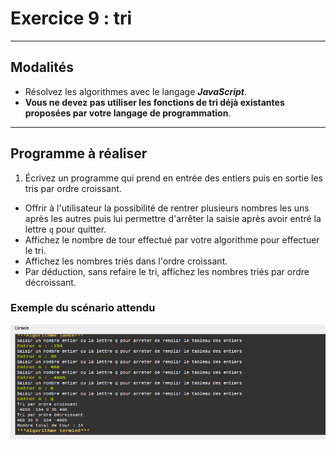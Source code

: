 # Exercice 9 : tri

---

## Modalités

- Résolvez les algorithmes avec le langage ***JavaScript***.
- **Vous ne devez pas utiliser les fonctions de tri déjà existantes proposées par votre langage de programmation**.

---

## Programme à réaliser

1. Écrivez un programme qui prend en entrée des entiers puis en sortie les tris par ordre croissant.
- Offrir à l'utilisateur la possibilité de rentrer plusieurs nombres les uns après les autres puis lui permettre d'arrêter la saisie après avoir entré la lettre `q` pour quitter.
- Affichez le nombre de tour effectué par votre algorithme pour effectuer le tri.
- Affichez les nombres triés dans l'ordre croissant.
- Par déduction, sans refaire le tri, affichez les nombres triés par ordre décroissant.

### Exemple du scénario attendu

![sort](./img/sort.png)
